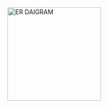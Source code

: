 <img width="212" alt="ER DAIGRAM" src="https://github.com/user-attachments/assets/663cbbea-8880-4ab7-bc59-1f65b89d378e">
